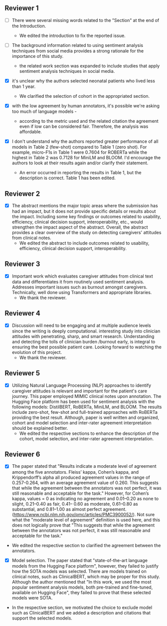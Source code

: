 ## Reviewer 1

- [ ] There were several missing words related to the "Section" at the end of the Introduction.
	- We edited the introduction to fix the reported issue. 


- [ ] The background information related to using sentiment analysis techniques from social media provides a strong rationale for the importance of this study.
	- the related work section was expanded to include studies that apply sentiment analysis techniques in social media.

- [x] it's unclear why the authors selected neonatal patients who lived less than 1 year.
	- We clarified the selection of cohort in the appropriated section. 
	
- [x] with the low agreement by human annotators, it's possible we're asking too much of language models -
	- according to the metric used and the related citation the agreement even if low can be considered fair. Therefore, the analysis was affordable.

- [x] I don't understand why the authors reported greater performance of all models in Table 2 (few-shot)
compared to Table 1 (zero shot). For example, micro-F1s in Table 1 were 0.7604 for ROBERTa while the
highest in Table 2 was 0.7128 for MiniLM and BLOOM. I'd encourage the authors to look at their results
again and/or clarify their statement.
	- An error occurred in reporting the results in Table 1, but the description is correct. Table 1 has been edited. 

## Reviewer 2

- [x] The abstract mentions the major topic areas where the submission has had an impact, but it does not provide specific details or results about the impact. Including some key findings or outcomes related to usability, efficiency, clinical decision support, interoperability, etc., would strengthen the impact aspect of the abstract. Overall, the abstract provides a clear overview of the study on detecting caregivers' attitudes from clinical notes.
	- We edited the abstract to include outcomes related to usability, efficiency, clinical decision support, interoperability. 

## Reviewer 3
- [x] Important work which evaluates caregiver attitudes from clinical text data and differentiates it from routinely used sentiment analysis. Addresses important issues such as burnout amongst caregivers. Technically, well done using Transformers and appropriate libraries. 
	- We thank the reviewer. 

## Reviewer 4
- [x] Discussion will need to be engaging and at multiple audience levels since the writing is deeply computational. interesting study into clinician attitudes with penetrating, sharp, and smart research. Understanding and detecting the tolls of clinician burden /burnout early, is integral to ensuring the best possible patient care. Looking forward to watching the evolution of this project.
	- We thank the reviewer. 
## Reviewer 5
- [x] Utilizing Natural Language Processing (NLP) approaches to identify caregiver attitudes is relevant and important for the patient's care journey. This paper employed MIMIC clinical notes upon annotation. The Hugging Face platform has been used for sentiment analysis with the following models: DistilBERT, RoBERTa, MiniLM, and BLOOM. The results include zero-shot, few-shot and full-trained approaches with RoBERTa providing the best result. Although, paper is well written and organized, cohort and model selection and inter-rater agreement interpretation should be explained better. 
	- We edited the respective sections to enhance the description of the cohort, model selection, and inter-rater agreement interpretation.

## Reviewer 6
- [x] The paper stated that "Results indicate a moderate level of agreement among the five annotators. Fleiss’ kappa, Cohen’s kappa, and Krippendorff’s alpha all produced agreement values in the range of
0.257-0.264, with an average agreement value of 0.260. This suggests that while the agreement between the annotators was not perfect, it was still reasonable and acceptable for the task."
However, for Cohen’s kappa, values = 0 as indicating no agreement and 0.01–0.20 as none to slight, 0.21–0.40 as fair, 0.41– 0.60 as moderate, 0.61–0.80 as substantial, and 0.81–1.00 as almost perfect
agreement. (https://www.ncbi.nlm.nih.gov/pmc/articles/PMC3900052/). Not sure what the "moderate level of agreement" definition is used here, and this does not logically prove that "This suggests that while the
agreement between the annotators was not perfect, it was still reasonable and acceptable for the task."
 - We edited the respective section to clarified the agreement between the annotators. 

- [x] Model selection. The paper stated that "state-of-the-art language models from the Hugging Face platform", however, they failed to justify how the SOTA models was selected. There are models trained on
clinical notes, such as ClinicalBERT, which may be proper for this study. Although the author mentioned that "In this work, we used the most popular sentiment analysis models, both pre-trained and fine-tuned,
available on Hugging Face", they failed to prove that these selected models were SOTA.
 -  In the respective section, we motivated the choice to exclude model such as ClinicalBERT and we added a description and citations that support the selected models. 